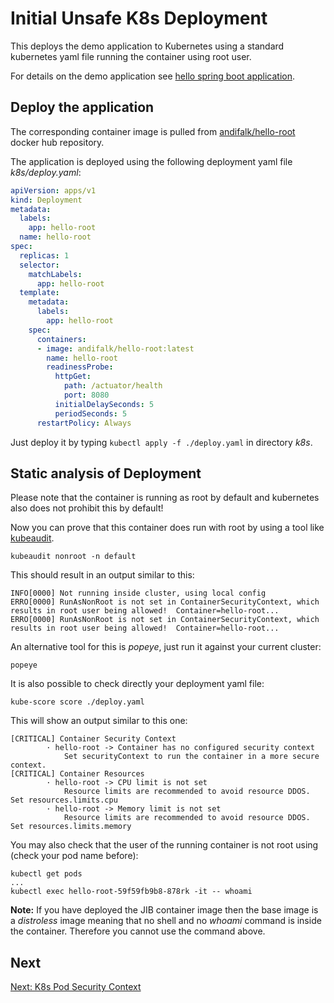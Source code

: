 # Initial Unsafe K8s Deployment

This deploys the demo application to Kubernetes using a standard kubernetes yaml file
running the container using root user.

For details on the demo application see [hello spring boot application](../step1-hello-spring-boot).
  
## Deploy the application

The corresponding container image is pulled from [andifalk/hello-root](https://cloud.docker.com/repository/registry-1.docker.io/andifalk/hello-root) docker hub repository.

The application is deployed using the following deployment yaml file _k8s/deploy.yaml_:

```yaml
apiVersion: apps/v1
kind: Deployment
metadata:
  labels:
    app: hello-root
  name: hello-root
spec:
  replicas: 1
  selector:
    matchLabels:
      app: hello-root
  template:
    metadata:
      labels:
        app: hello-root
    spec:
      containers:
      - image: andifalk/hello-root:latest
        name: hello-root
        readinessProbe:
          httpGet:
            path: /actuator/health
            port: 8080
          initialDelaySeconds: 5
          periodSeconds: 5
      restartPolicy: Always
```

Just deploy it by typing ```kubectl apply -f ./deploy.yaml``` in directory _k8s_.

## Static analysis of Deployment

Please note that the container is running as root by default and kubernetes
also does not prohibit this by default!

Now you can prove that this container does run with root by using a tool like [kubeaudit](https://github.com/Shopify/kubeaudit).

```shell
kubeaudit nonroot -n default
```

This should result in an output similar to this:

```shell
INFO[0000] Not running inside cluster, using local config
ERRO[0000] RunAsNonRoot is not set in ContainerSecurityContext, which results in root user being allowed!  Container=hello-root...
ERRO[0000] RunAsNonRoot is not set in ContainerSecurityContext, which results in root user being allowed!  Container=hello-root...
```

An alternative tool for this is _popeye_, just run it against your current cluster:

```shell
popeye
```

It is also possible to check directly your deployment yaml file:

```shell
kube-score score ./deploy.yaml
```

This will show an output similar to this one:

```shell
[CRITICAL] Container Security Context
        · hello-root -> Container has no configured security context
            Set securityContext to run the container in a more secure context.
[CRITICAL] Container Resources
        · hello-root -> CPU limit is not set
            Resource limits are recommended to avoid resource DDOS. Set resources.limits.cpu
        · hello-root -> Memory limit is not set
            Resource limits are recommended to avoid resource DDOS. Set resources.limits.memory
```

You may also check that the user of the running container is not root using (check your pod name before):

```shell
kubectl get pods
...
kubectl exec hello-root-59f59fb9b8-878rk -it -- whoami
```

__Note:__ If you have deployed the JIB container image then the base image is a _distroless_ image meaning that
no shell and no _whoami_ command is inside the container. Therefore you cannot use the command above.

## Next

[Next: K8s Pod Security Context](../step6-pod-security-context)
